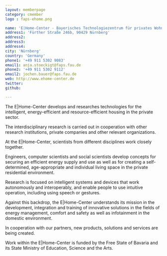 ```yaml
---
layout: memberpage
category: cmember
logo : faps-ehome.png

name: 'E|Home-Center - Bayerisches Technologiezentrum für privates Wohnen'
address1: 'Fürther Straße 246b, 90429 Nürnberg'
address2: 
address3: 
address4: 
city: 'Nürnberg'
country: 'Germany'
phone1: '+49 911 5302 9083'
email1: anja.stoeckigt@faps.fau.de
phone2: '+49 911 5302 9112'
email2: jochen.bauer@faps.fau.de
web: http://www.ehome-center.de
twitter: 
github:

---
```

The E|Home-Center develops and researches technologies for the intelligent, energy-efficient and resource-efficient housing in the private sector.

The interdisciplinary research is carried out in cooperation with other research institutions, private companies and other relevant organizations. 

At the E|Home-Center, scientists from different disciplines work closely together. 

Engineers, computer scientists and social scientists develop concepts for securing an efficient energy supply and use as well as for creating a self-determined, age-appropriate and individual living space in the private residential environment. 

Research is focused on intelligent systems and devices that work autonomously and interoperably, and enable people to use intuitive operation, including using speech or gestures.

Against this backdrop, the E|Home-Center understands its mission in the development, integration and training of innovative solutions in the fields of energy management, comfort and safety as well as infotainment in the domestic environment. 

In cooperation with our partners, new products, solutions and services are being created.

Work within the E|Home-Center is funded by the Free State of Bavaria and its State Ministry of Education, Science and the Arts. 
